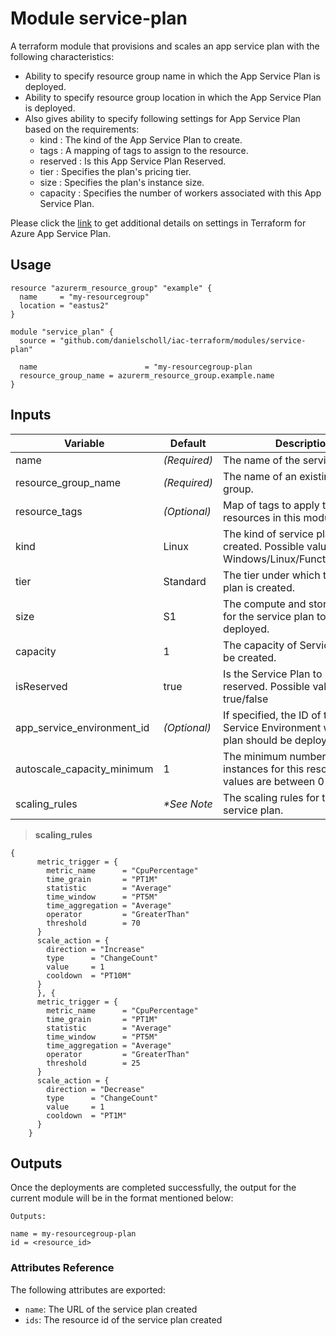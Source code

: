 # Module service-plan

A terraform module that provisions and scales an app service plan with the following characteristics: 

- Ability to specify resource group name in which the App Service Plan is deployed.
- Ability to specify resource group location in which the App Service Plan is deployed.
- Also gives ability to specify following settings for App Service Plan based on the requirements:
  - kind : The kind of the App Service Plan to create.
  - tags : A mapping of tags to assign to the resource.
  - reserved : Is this App Service Plan Reserved.
  - tier : Specifies the plan's pricing tier.
  - size : Specifies the plan's instance size.
  - capacity : Specifies the number of workers associated with this App Service Plan.

Please click the [link](https://www.terraform.io/docs/providers/azurerm/r/app_service_plan.html#capacity) to get additional details on settings in Terraform for Azure App Service Plan.

## Usage

```hcl
resource "azurerm_resource_group" "example" {
  name     = "my-resourcegroup"
  location = "eastus2"
}

module "service_plan" {
  source = "github.com/danielscholl/iac-terraform/modules/service-plan"

  name                        = "my-resourcegroup-plan
  resource_group_name = azurerm_resource_group.example.name
}
```

## Inputs

| Variable                      | Default                              | Description                          | 
| ----------------------------- | ------------------------------------ | ------------------------------------ |
| name                          | _(Required)_                         | The name of the service plan.        |
| resource_group_name           | _(Required)_                         | The name of an existing resource group. |
| resource_tags                 | _(Optional)_                         | Map of tags to apply to taggable resources in this module. |
| kind                          | Linux                                | The kind of service plan to be created. Possible values are Windows/Linux/FunctionApp/App. |
| tier                          | Standard                             | The tier under which the service plan is created. |
| size                          | S1                                   | The compute and storage needed for the service plan to be deployed. |
| capacity                      | 1                                    | The capacity of Service Plan to be created. |
| isReserved                    | true                                 | Is the Service Plan to be created reserved. Possible values are true/false |
| app_service_environment_id    | _(Optional)_                         | If specified, the ID of the App Service Environment where this plan should be deployed |
| autoscale_capacity_minimum    | 1                                    | The minimum number of instances for this resource. Valid values are between 0 and 1000 |
| scaling_rules                 | _*See Note_                       | The scaling rules for the app service plan. |

> __scaling_rules__
```
{
      metric_trigger = {
        metric_name      = "CpuPercentage"
        time_grain       = "PT1M"
        statistic        = "Average"
        time_window      = "PT5M"
        time_aggregation = "Average"
        operator         = "GreaterThan"
        threshold        = 70
      }
      scale_action = {
        direction = "Increase"
        type      = "ChangeCount"
        value     = 1
        cooldown  = "PT10M"
      }
      }, {
      metric_trigger = {
        metric_name      = "CpuPercentage"
        time_grain       = "PT1M"
        statistic        = "Average"
        time_window      = "PT5M"
        time_aggregation = "Average"
        operator         = "GreaterThan"
        threshold        = 25
      }
      scale_action = {
        direction = "Decrease"
        type      = "ChangeCount"
        value     = 1
        cooldown  = "PT1M"
      }
    }
```

## Outputs

Once the deployments are completed successfully, the output for the current module will be in the format mentioned below:

```
Outputs:

name = my-resourcegroup-plan
id = <resource_id>
```

### Attributes Reference

The following attributes are exported:

- `name`: The URL of the service plan created
- `ids`: The resource id of the service plan created
